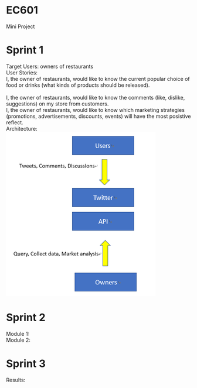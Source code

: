 # EC601
Mini Project

# Sprint 1
  Target Users: owners of restaurants<br/>
  User Stories:<br/> 
  I, the owner of restaurants, would like to know the current popular choice of food or drinks (what kinds of products should be released).<br/>              
  I, the owner of restaurants, would like to know the comments (like, dislike, suggestions) on my store from customers.<br/>
  I, the owner of restaurants, would like to know which marketing strategies (promotions, advertisements, discounts, events) will have the most posistive reflect.<br/>
  Architecture:<br/>
<img src="https://github.com/ThomasChen1997/EC601/blob/master/%E6%9C%AA%E5%91%BD%E5%90%8D.png">
# Sprint 2
  Module 1:<br/>
  Module 2:
# Sprint 3
  Results:<br/>      
